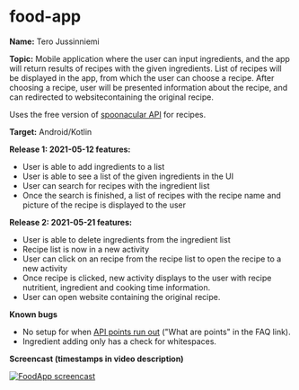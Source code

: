 # food-app

**Name:** Tero Jussinniemi

**Topic:** Mobile application where the user can input ingredients, and the app will return results of recipes with the given ingredients. List of recipes will be displayed in the app, from which the user can choose a recipe. After choosing a recipe, user will be presented information about the recipe, and can redirected to websitecontaining the original recipe.

Uses the free version of [spoonacular API](https://spoonacular.com/food-api) for recipes.

**Target:** Android/Kotlin


**Release 1: 2021-05-12 features:**

- User is able to add ingredients to a list
- User is able to see a list of the given ingredients in the UI
- User can search for recipes with the ingredient list
- Once the search is finished, a list of recipes with the recipe name and picture of the recipe is displayed to the user 


**Release 2: 2021-05-21 features:**
- User is able to delete ingredients from the ingredient list
- Recipe list is now in a new activity
- User can click on an recipe from the recipe list to open the recipe to a new activity
- Once recipe is clicked, new activity displays to the user with recipe nutritient, ingredient and cooking time information.
- User can open website containing the original recipe.  

**Known bugs**
- No setup for when [API points run out](https://spoonacular.com/food-api/faq) ("What are points" in the FAQ link).
- Ingredient adding only has a check for whitespaces.

**Screencast (timestamps in video description)**

[![FoodApp screencast](https://img.youtube.com/vi/iiUVnTGRCb4/0.jpg)](https://www.youtube.com/watch?v=iiUVnTGRCb4 "FoodApp screencast")

